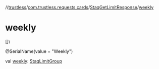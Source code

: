 //[trustless](../../../index.md)/[com.trustless.requests.cards](../index.md)/[StaqGetLimitResponse](index.md)/[weekly](weekly.md)

# weekly

[]\

@SerialName(value = &quot;Weekly&quot;)

val [weekly](weekly.md): [StaqLimitGroup](../-staq-limit-group/index.md)
